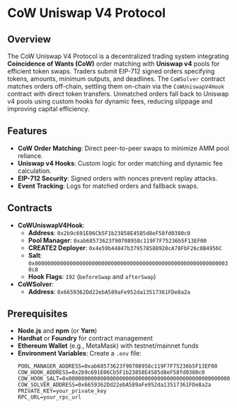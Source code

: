 # CoW Uniswap V4 Protocol

## Overview

The CoW Uniswap V4 Protocol is a decentralized trading system integrating **Coincidence of Wants (CoW)** order matching with **Uniswap v4** pools for efficient token swaps. Traders submit EIP-712 signed orders specifying tokens, amounts, minimum outputs, and deadlines. The `CoWSolver` contract matches orders off-chain, settling them on-chain via the `CoWUniswapV4Hook` contract with direct token transfers. Unmatched orders fall back to Uniswap v4 pools using custom hooks for dynamic fees, reducing slippage and improving capital efficiency.

## Features

- **CoW Order Matching**: Direct peer-to-peer swaps to minimize AMM pool reliance.
- **Uniswap v4 Hooks**: Custom logic for order matching and dynamic fee calculation.
- **EIP-712 Security**: Signed orders with nonces prevent replay attacks.
- **Event Tracking**: Logs for matched orders and fallback swaps.

## Contracts

- **CoWUniswapV4Hook**:
  - **Address**: `0x2b9c691E06Cb5F1b23858E4585d8eF58fd0380c0`
  - **Pool Manager**: `0xab68573623f90708958c119F7F75236b5F13EF00`
  - **CREATE2 Deployer**: `0x4e59b44847b379578588920cA78FbF26c0B4956C`
  - **Salt**: `0x00000000000000000000000000000000000000000000000000000000000030c8`
  - **Hook Flags**: `192` (`beforeSwap` and `afterSwap`)
- **CoWSolver**:
  - **Address**: `0x6659362Dd22ebA589aFe952da13517361FDe8a2a`

## Prerequisites

- **Node.js** and **npm** (or **Yarn**)
- **Hardhat** or **Foundry** for contract management
- **Ethereum Wallet** (e.g., MetaMask) with testnet/mainnet funds
- **Environment Variables**: Create a `.env` file:
  ```env
  POOL_MANAGER_ADDRESS=0xab68573623f90708958c119F7F75236b5F13EF00
  COW_HOOK_ADDRESS=0x2b9c691E06Cb5F1b23858E4585d8eF58fd0380c0
  COW_HOOK_SALT=0x00000000000000000000000000000000000000000000000000000000000030c8
  COW_SOLVER_ADDRESS=0x6659362Dd22ebA589aFe952da13517361FDe8a2a
  PRIVATE_KEY=your_private_key
  RPC_URL=your_rpc_url
